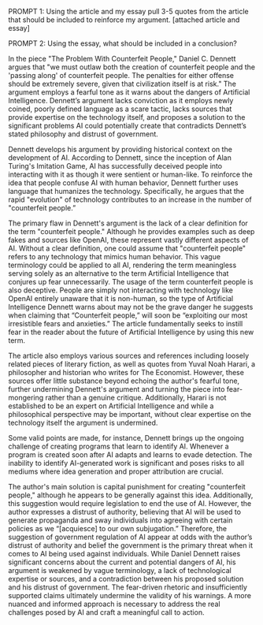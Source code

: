 PROMPT 1: Using the article and my essay pull 3-5 quotes from the article that should be included to reinforce my argument. [attached article and essay]

PROMPT 2: Using the essay, what should be included in a conclusion?

In the piece "The Problem With Counterfeit People," Daniel C. Dennett argues that "we must outlaw both the creation of counterfeit people and the 'passing along' of counterfeit people. The penalties for either offense should be extremely severe, given that civilization itself is at risk." The argument employs a fearful tone as it warns about the dangers of Artificial Intelligence. Dennett’s argument lacks conviction as it employs newly coined, poorly defined language as a scare tactic, lacks sources that provide expertise on the technology itself, and proposes a solution to the significant problems AI could potentially create that contradicts Dennett’s stated philosophy and distrust of government.

Dennett develops his argument by providing historical context on the development of AI. According to Dennett, since the inception of Alan Turing's Imitation Game, AI has successfully deceived people into interacting with it as though it were sentient or human-like. To reinforce the idea that people confuse AI with human behavior, Dennett further uses language that humanizes the technology. Specifically, he argues that the rapid "evolution" of technology contributes to an increase in the number of "counterfeit people.”

The primary flaw in Dennett's argument is the lack of a clear definition for the term "counterfeit people." Although he provides examples such as deep fakes and sources like OpenAI, these represent vastly different aspects of AI. Without a clear definition, one could assume that "counterfeit people" refers to any technology that mimics human behavior. This vague terminology could be applied to all AI, rendering the term meaningless serving solely as an alternative to the term Artificial Intelligence that conjures up fear unnecessarily. The usage of the term counterfeit people is also deceptive. People are simply not interacting with technology like OpenAI entirely unaware that it is non-human, so the type of Artificial Intelligence Dennett warns about may not be the grave danger he suggests when claiming that “Counterfeit people,” will soon be “exploiting our most irresistible fears and anxieties.” The article fundamentally seeks to instill fear in the reader about the future of Artificial Intelligence by using this new term.

The article also employs various sources and references including loosely related pieces of literary fiction, as well as quotes from Yuval Noah Harari, a philosopher and historian who writes for The Economist. However, these sources offer little substance beyond echoing the author's fearful tone, further undermining Dennett's argument and turning the piece into fear-mongering rather than a genuine critique. Additionally, Harari is not established to be an expert on Artificial Intelligence and while a philosophical perspective may be important, without clear expertise on the technology itself the argument is undermined. 

Some valid points are made, for instance, Dennett brings up the ongoing challenge of creating programs that learn to identify AI. Whenever a program is created soon after AI adapts and learns to evade detection. The inability to identify AI-generated work is significant and poses risks to all mediums where idea generation and proper attribution are crucial.

The author's main solution is capital punishment for creating "counterfeit people," although he appears to be generally against this idea. Additionally, this suggestion would require legislation to end the use of AI. However, the author expresses a distrust of authority, believing that AI will be used to generate propaganda and sway individuals into agreeing with certain policies as we “[acquiesce] to our own subjugation.” Therefore, the suggestion of government regulation of AI appear at odds with the author’s distrust of authority and belief the government is the primary threat when it comes to AI being used against individuals. 
While Daniel Dennett raises significant concerns about the current and potential dangers of AI, his argument is weakened by vague terminology, a lack of technological expertise or sources, and a contradiction between his proposed solution and his distrust of government. The fear-driven rhetoric and insufficiently supported claims ultimately undermine the validity of his warnings. A more nuanced and informed approach is necessary to address the real challenges posed by AI and craft a meaningful call to action. 
